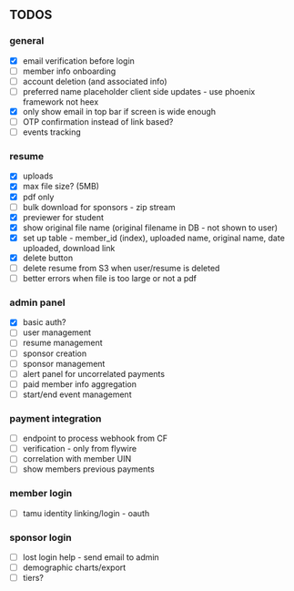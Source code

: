 ## TODOS


### general
- [x] email verification before login
- [ ] member info onboarding
- [ ] account deletion (and associated info)
- [ ] preferred name placeholder client side updates - use phoenix framework not heex
- [x] only show email in top bar if screen is wide enough
- [ ] OTP confirmation instead of link based?
- [ ] events tracking

### resume
- [x] uploads
- [x] max file size? (5MB)
- [x] pdf only
- [ ] bulk download for sponsors - zip stream
- [x] previewer for student
- [x] show original file name (original filename in DB - not shown to user)
- [x] set up table - member_id (index), uploaded name, original name, date uploaded, download link
- [x] delete button
- [ ] delete resume from S3 when user/resume is deleted
- [ ] better errors when file is too large or not a pdf

### admin panel
- [x] basic auth?
- [ ] user management
- [ ] resume management
- [ ] sponsor creation
- [ ] sponsor management
- [ ] alert panel for uncorrelated payments
- [ ] paid member info aggregation
- [ ] start/end event management

### payment integration
- [ ] endpoint to process webhook from CF
- [ ] verification - only from flywire
- [ ] correlation with member UIN
- [ ] show members previous payments

### member login
- [ ] tamu identity linking/login - oauth

### sponsor login
- [ ] lost login help - send email to admin
- [ ] demographic charts/export
- [ ] tiers?